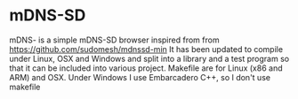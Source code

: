 # mDNS-SD
mDNS- is a simple mDNS-SD browser inspired from from https://github.com/sudomesh/mdnssd-min
It has been updated to compile under Linux, OSX and Windows and split into a library and a test program so that it can be included into various project.
Makefile are for Linux (x86 and ARM) and OSX. Under Windows I use Embarcadero C++, so I don't use makefile
